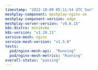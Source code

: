 ```yaml
---
timestamp: "2022-10-09 05:11:54 UTC Sun"
meshplay-component: meshplay-nginx-sm
meshplay-component-version: edge
meshplay-server-version: "v0.6.15"
k8s-distro: minikube
k8s-version: "v1.20.11"
service-mesh: nginx
service-mesh-version: "v1.5.0"
tests:
  pod/nginx-mesh-api:  "Running"
  pod/nginx-mesh-metrics: "Running"
overall-status: "passing"
---
```

